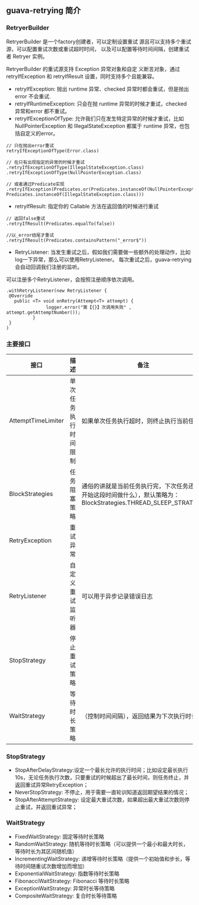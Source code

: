 ## guava-retrying 简介

### RetryerBuilder
RetryerBuilder 是一个factory创建者，可以定制设置重试
源且可以支持多个重试源，可以配置重试次数或重试超时时间，
以及可以配置等待时间间隔，创建重试者 Retryer 实例。

RetryerBuilder 的重试源支持 Exception 异常对象和自定
义断言对象，通过retryIfException 和 retryIfResult 
设置，同时支持多个且能兼容。

- retryIfException: 抛出 runtime 异常、checked 异常时都会重试，但是抛出 error 不会重试.
- retryIfRuntimeException: 只会在抛 runtime 异常的时候才重试，checked 异常和error 都不重试。
- retryIfExceptionOfType: 允许我们只在发生特定异常的时候才重试，比如NullPointerException 和 IllegalStateException 都属于 runtime 异常，也包括自定义的error。

```$xslt
// 只在抛出error重试
retryIfExceptionOfType(Error.class)

// 在只有出现指定的异常的时候才重试
.retryIfExceptionOfType(IllegalStateException.class)
.retryIfExceptionOfType(NullPointerException.class)  

// 或者通过Predicate实现
.retryIfException(Predicates.or(Predicates.instanceOf(NullPointerException.class),
Predicates.instanceOf(IllegalStateException.class))) 
```

- retryIfResult: 指定你的 Callable 方法在返回值的时候进行重试

```$xslt
// 返回false重试  
.retryIfResult(Predicates.equalTo(false))   

//以_error结尾才重试  
.retryIfResult(Predicates.containsPattern("_error$"))  
```

- RetryListener: 当发生重试之后，假如我们需要做一些额外的处理动作，比如log一下异常，那么可以使用RetryListener。
每次重试之后，guava-retrying 会自动回调我们注册的监听。

可以注册多个RetryListener，会按照注册顺序依次调用。  

```$xslt
.withRetryListener(new RetryListener {      
 @Override    
   public <T> void onRetry(Attempt<T> attempt) {  
               logger.error("第【{}】次调用失败" , attempt.getAttemptNumber());  
          } 
 }
) 
```

### 主要接口
| 接口 | 描述 | 备注
| --- | --- | --- 
| AttemptTimeLimiter | 单次任务执行时间限制 | 如果单次任务执行超时，则终止执行当前任务
| BlockStrategies | 任务阻塞策略 | 通俗的讲就是当前任务执行完，下次任务还没开始这段时间做什么），默认策略为：BlockStrategies.THREAD_SLEEP_STRATEGY
| RetryException | 重试异常 | 
| RetryListener | 自定义重试监听器 | 可以用于异步记录错误日志
| StopStrategy | 停止重试策略 | 
| WaitStrategy | 等待时长策略 |（控制时间间隔），返回结果为下次执行时长
 
 
### StopStrategy
- StopAfterDelayStrategy:设定一个最长允许的执行时间；比如设定最长执行10s，无论任务执行次数，只要重试的时候超出了最长时间，则任务终止，并返回重试异常RetryException；
- NeverStopStrategy: 不停止，用于需要一直轮训知道返回期望结果的情况；
- StopAfterAttemptStrategy: 设定最大重试次数，如果超出最大重试次数则停止重试，并返回重试异常；

### WaitStrategy
- FixedWaitStrategy: 固定等待时长策略
- RandomWaitStrategy: 随机等待时长策略（可以提供一个最小和最大时长，等待时长为其区间随机值）
- IncrementingWaitStrategy: 递增等待时长策略（提供一个初始值和步长，等待时间随重试次数增加而增加）
- ExponentialWaitStrategy: 指数等待时长策略
- FibonacciWaitStrategy: Fibonacci 等待时长策略
- ExceptionWaitStrategy: 异常时长等待策略
- CompositeWaitStrategy: 复合时长等待策略
